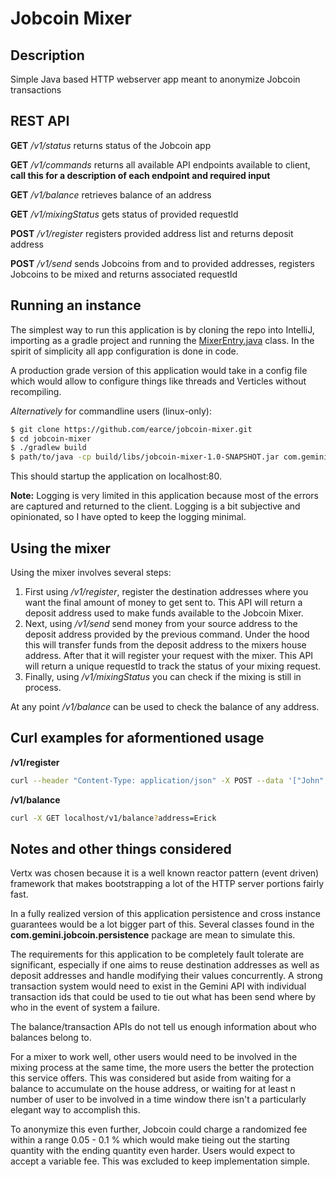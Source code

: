 # Jobcoin Mixer

## Description

Simple Java based HTTP webserver app meant to anonymize Jobcoin transactions

## REST API

**GET**  */v1/status* returns status of the Jobcoin app

**GET**  */v1/commands* returns all available API endpoints available to client, **call this for a description of each endpoint and required input**

**GET**  */v1/balance* retrieves balance of an address

**GET**  */v1/mixingStatus* gets status of provided requestId

**POST** */v1/register* registers provided address list and returns deposit address

**POST** */v1/send* sends Jobcoins from and to provided addresses, registers Jobcoins to be mixed and returns associated requestId

## Running an instance

The simplest way to run this application is by cloning the repo into IntelliJ, importing as a gradle project and running the [MixerEntry.java](https://github.com/earce/jobcoin-mixer/blob/main/src/main/java/com/gemini/jobcoin/MixerEntry.java) class. In the spirit of simplicity all app configuration is done in code.

A production grade version of this application would take in a config file which would allow to configure things like threads and Verticles without recompiling.

*Alternatively* for commandline users (linux-only):

```bash script
$ git clone https://github.com/earce/jobcoin-mixer.git
$ cd jobcoin-mixer
$ ./gradlew build
$ path/to/java -cp build/libs/jobcoin-mixer-1.0-SNAPSHOT.jar com.gemini.jobcoin.MixerEntry
```

This should startup the application on localhost:80.

**Note:** Logging is very limited in this application because most of the errors are captured and returned to the client. Logging is a bit subjective and opinionated, so I have opted to keep the logging minimal.

## Using the mixer

Using the mixer involves several steps:

1. First using */v1/register*, register the destination addresses where you want the final amount of money to get sent to. This API will return a deposit address used to make funds available to the Jobcoin Mixer.
2. Next, using */v1/send* send money from your source address to the deposit address provided by the previous command. Under the hood this will transfer funds from the deposit address to the mixers house address. After that it will register your request with the mixer. This API will return a unique requestId to track the status of your mixing request. 
3. Finally, using */v1/mixingStatus* you can check if the mixing is still in process.

At any point */v1/balance* can be used to check the balance of any address.

## Curl examples for aformentioned usage

**/v1/register**

```bash
curl --header "Content-Type: application/json" -X POST --data '["John","Alice", "Bob"]' localhost/v1/register
```

**/v1/balance**

```bash
curl -X GET localhost/v1/balance?address=Erick
```

## Notes and other things considered

Vertx was chosen because it is a well known reactor pattern (event driven) framework that makes bootstrapping a lot of the HTTP server portions fairly fast.

In a fully realized version of this application persistence and cross instance guarantees would be a lot bigger part of this. Several classes found in the **com.gemini.jobcoin.persistence** package are mean to simulate this.

The requirements for this application to be completely fault tolerate are significant, especially if one aims to reuse destination addresses as well as deposit addresses and handle modifying their values concurrently. A strong transaction system would need to exist in the Gemini API with individual transaction ids that could be used to tie out what has been send where by who in the event of system a failure. 

The balance/transaction APIs do not tell us enough information about who balances belong to.

For a mixer to work well, other users would need to be involved in the mixing process at the same time, the more users the better the protection this service offers. This was considered but aside from waiting for a balance to accumulate on the house address, or waiting for at least n number of user to be involved in a time window there isn't a particularly elegant way to accomplish this.

To anonymize this even further, Jobcoin could charge a randomized fee within a range 0.05 - 0.1 % which would make tieing out the starting quantity with the ending quantity even harder. Users would expect to accept a variable fee. This was excluded to keep implementation simple.